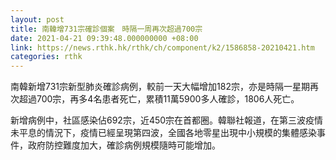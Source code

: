 ```yaml
---
layout: post
title: 南韓增731宗確診個案　時隔一周再次超過700宗
date: 2021-04-21 09:39:48.000000000 +08:00
link: https://news.rthk.hk/rthk/ch/component/k2/1586858-20210421.htm
categories: rthk
---
```


南韓新增731宗新型肺炎確診病例，較前一天大幅增加182宗，亦是時隔一星期再次超過700宗，再多4名患者死亡，累積11萬5900多人確診，1806人死亡。

新增病例中，社區感染佔692宗，近450宗在首都圈。韓聯社報道，在第三波疫情未平息的情況下，疫情已經呈現第四波，全國各地零星出現中小規模的集體感染事件，政府防控難度加大，確診病例規模隨時可能增加。
